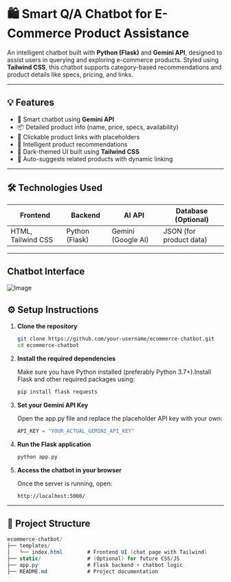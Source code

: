 # 🛍️ Smart Q/A Chatbot for E-Commerce Product Assistance

An intelligent chatbot built with **Python (Flask)** and **Gemini API**, designed to assist users in querying and exploring e-commerce products. Styled using **Tailwind CSS**, this chatbot supports category-based recommendations and product details like specs, pricing, and links.

---

## 💡 Features

- 💬 Smart chatbot using **Gemini API**
- 📦 Detailed product info (name, price, specs, availability)
- 🔗 Clickable product links with placeholders
- 🤖 Intelligent product recommendations
- 🌙 Dark-themed UI built using **Tailwind CSS**
- 🔁 Auto-suggests related products with dynamic linking

---

## 🛠️ Technologies Used

| Frontend         | Backend       | AI API      | Database (Optional) |
|------------------|---------------|-------------|----------------------|
| HTML, Tailwind CSS | Python (Flask) | Gemini (Google AI) | JSON (for product data) |

---
## Chatbot Interface
![Image](https://github.com/user-attachments/assets/c95a9030-6bdb-4839-9fc4-10b198539efc)
## ⚙️ Setup Instructions

1. **Clone the repository**
   ```bash
   git clone https://github.com/your-username/ecommerce-chatbot.git
   cd ecommerce-chatbot
2. **Install the required dependencies**
   
   Make sure you have Python installed (preferably Python 3.7+).Install Flask and other required packages using:
   ```bash
   pip install flask requests
3. **Set your Gemini API Key**

   Open the app.py file and replace the placeholder API key with your own:
   ```python
   API_KEY = "YOUR_ACTUAL_GEMINI_API_KEY"
4. **Run the Flask application**
   ```bash
   python app.py
5. **Access the chatbot in your browser**
   
   Once the server is running, open:
   ```arduino
   http://localhost:5000/
---

## 📁 Project Structure
```csharp
ecommerce-chatbot/
├── templates/
│   └── index.html        # Frontend UI (chat page with Tailwind)
├── static/               # (Optional) for future CSS/JS
├── app.py                # Flask backend + chatbot logic
├── README.md             # Project documentation

